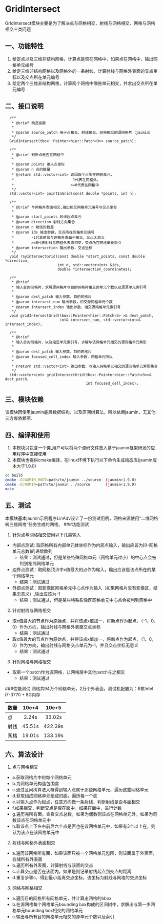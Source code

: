 # GridIntersect
GridIntersect模块主要是为了解决点与网格相交、射线与网格相交、网格与网格相交三类问题

## 一、功能特性
1. 给定点以及三维非结构网格，计算点是否在网格中，如果点在网格中，输出网格单元编号
2. 给定三维非结构网格以及网格外的一条射线，计算射线与网格外表面的交点坐标以及交点所在单元编号
3. 给定两个三维非结构网格，计算两个网格中哪些单元相交，并求出交点所在单元编号

## 二、接口说明
```
  /**
   * @brief 构造函数
   *
   * @param source_patch 用于点相交、射线相交、网格相交的源网格片（jaumin）
   */
  GridIntersect(tbox::Pointer<hier::Patch<3>> source_patch);
```
```
  /**
   * @brief 判断点是否在网格中
   *
   * @param points 输入点坐标
   * @param n 点的数量
   * @return std::vector<int> 返回每个点所在网格单元，
   *                          -1代表在网格外，
   *                          >=0代表在网格中
   */
  std::vector<int> pointInGrid(const double *points, int n);
```
```
  /**
   * @brief 与网格外表面相交,输出相交网格单元编号与交点坐标
   *
   * @param start_points 射线起点集合
   * @param direction 射线方向集合
   * @param n 射线的数量
   * @param ids 输出参数，交点所在网格单元编号
   *        -1代表射线与网格外表面不相交，交点无意义
   *        >=0代表射线与网格外表面相交，交点所在网格单元索引
   * @param intersection 输出参数，交点坐标
   */
  void rayIntersectGrid(const double *start_points, const double *direction,
                        int n, std::vector<int> &ids,
                        double *intersection_coordinates);
```
```
  /**
   * @brief
   * 输入目的网格片，求解源网格片与目的网格片相交的单元个数以及源源单元索引号
   *
   * @param dest_patch 输入参数，目的网格片
   * @param intersect_num 输出参数，相交源网格单元个数
   * @param intersect_index 输出参数，相交源网格单元索引号
   */
  void gridIntersectGrid(tbox::Pointer<hier::Patch<3> >& dest_patch,
                         int& intersect_num, std::vector<int>& intersect_index);
```
```
  /**
   * @brief
   * 输入目的网格片，以及指定单元索引号，求解与该网格单元相交的源网格单元索引
   *
   * @param dest_patch 输入参数，目的网格片
   * @param focused_cell_index 输入参数，网格单元所以
   *
   * @return std::vector<int> 输出参数，与输入网格单元相交的源网格单元索引集合
   */
  std::vector<int> gridIntersectGrid(tbox::Pointer<hier::Patch<3>>& dest_patch,
                                     int focused_cell_index);
```

## 三、模块依赖
该模块因使用jaumin底层数据结构，以及区间树算法，所以依赖jaumin，无其他三方库依赖项.

## 四、编译和使用
1. 本模块只包含一个类,用户可以将两个源码文件放入基于jaumin框架研发的应用程序中直接使用
2. 本模块也提供cmake编译，在linux环境下执行以下命令生成动态库(jaumin版本大于1.9.0)
```bash
cd build
cmake -DJAUMIN_ROOT=path/to/jaumin ../source  (jaumin>1.9.0)
cmake -DJAUMIN=path/to/jaumin ../source       (jaumin<1.9.0)
make 
```

## 五、测试
本模块基本jaumin示例程序LinAdv设计了一份测试用例，网格来源使用“二维网格转三维网格”任务生成的网格。
###功能测试
1. 针对点与网格相交使用以下几类输入
- 内部点测试: 取网格所有内部单元体坐标作为内部点输入，输出应该为[0-网格单元总数]的递增数列
  * 结果：测试通过，但是某些特殊网格单元（网格单元过小）的中心点会被判到相邻网格单元
- 边界点测试：取网格顶点中x值最大的点作为输入，输出应该是该点所在的某个网格单元
  * 结果：测试通过
- 外部点测试：取影像区网格单元中心点作为输入（如果网格片没有影像区，结果无意义）,输出应该为-1
  * 结果：测试通过，但是某些特殊影像区网格单元中心点会被判到网格中
2. 针对射线与网格相交
- 取x值最大的节点作为原始点，并将该点x值加一，将新点作为起点，（-1，0，0）作为方向，输出射线与网格外表面交点坐标
  * 结果：测试通过
- 取x值最大的节点作为原始点，并将该点x值加一，将新点作为起点，（1，0，0）作为方向，输出射线与网格交点单元为-1，并且交点坐标无意义
  * 结果：测试通过
3. 针对网格与网格相交
- 取第一个patch作为源网格，让网格层中其他patch与之相交
  * 结果：测试通过

###性能测试
网格共94万个网格单元，2万个外表面，测试机配置为：8核Intel i7-3770 + 8G内存

| 数量       |  10e+4  |  10e+5  |
| --------   | :-----: | :----:  |
| 点         |  2.24s  |  33.02s |
| 射线       |  45.51s | 422.39s |
| 网格       |  19.01s | 133.19s |



## 六、算法设计
1. 点与网格相交
- a.获取网格片中的每个网格单元
- b.为网格单元构造包围盒
- c.通过区间树算法大概得到输入点属于那些网格单元，遍历这些网格单元
- d.获取组成网格单元组成的面，遍历每一个面
- e.以输入点作为起点，任意方向做一条射线，判断射线是否与面相交
- f.如果相交，判断交点是否在面中，如果在面中，进行计数
- g.遍历完所有面，查看交点总数，如果为偶数则该点在网格单元外，如果为奇数该点在网格单元中
- h.取该点上下左右前后六个点是否也在该网格单元中，如果有3个以上在，则认为该点在该网格单元中

2. 射线与网格外表面相交
- a.遍历该网格所有面，如果该面只被一个网格单元包围，则该面属于外表面，存储所有外表面
- b.遍历所有外表面，计算射线与该面的交点
- c.计算交点是否在该面内，如果是则记录射线起点到交点的距离
- d.重复步骤c，得到最小距离交点坐标，该坐标为射线与网格的交点坐标

3. 网格与网格相交
- a.遍历目的网格所有网格单元，并计算出网格的bbox
- b.在源网格每个网格单元bounding box构成的区间树中，求解出与第一步网格单元bounding box相交的网格单元
- c.输出与所有目的网格单元相交的源单元个数以及索引
